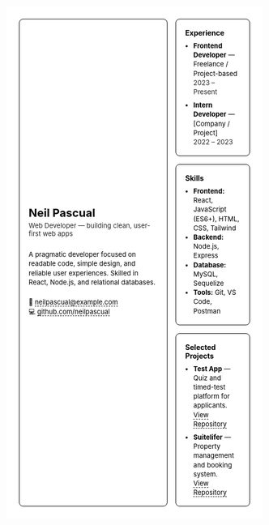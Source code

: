 <!-- Bento-style Resume (inline styles for GitHub README) -->
<div style="font-family: -apple-system, BlinkMacSystemFont, 'Segoe UI', Roboto, 'Helvetica Neue', Arial; color: #000; background: #fff; max-width: 900px; margin: 0 auto; padding: 24px;">

  <div style="display: grid; grid-template-columns: 2fr 1fr; gap: 16px;">
    <!-- Left main tile -->
    <div style="border: 1px solid #000; border-radius: 8px; padding: 18px; display: flex; flex-direction: column; justify-content: center; gap: 8px;">
      <div>
        <h1 style="margin: 0; font-size: 22px;">Neil Pascual</h1>
        <p style="margin: 4px 0; opacity: 0.85; font-size: 13px;">Web Developer — building clean, user-first web apps</p>
      </div>
      <div style="margin-top: 12px;">
        <p style="margin: 0; font-size: 13px; line-height: 1.4;">
          A pragmatic developer focused on readable code, simple design, and reliable user experiences.
          Skilled in React, Node.js, and relational databases.
        </p>
      </div>
      <div style="margin-top: 12px;">
        <p style="margin: 2px 0; font-size: 13px;">📧 <a href="mailto:neilpascual@example.com" style="color:#000; text-decoration:none; border-bottom:1px dashed #000;">neilpascual@example.com</a></p>
        <p style="margin: 2px 0; font-size: 13px;">💻 <a href="https://github.com/neilpascual" style="color:#000; text-decoration:none; border-bottom:1px dashed #000;">github.com/neilpascual</a></p>
      </div>
    </div>
    <!-- Right column tiles -->
    <div style="display: flex; flex-direction: column; gap: 16px;">
      <!-- Experience -->
      <div style="border: 1px solid #000; border-radius: 8px; padding: 18px;">
        <h2 style="margin: 0 0 8px 0; font-size: 14px;">Experience</h2>
        <ul style="margin: 0; padding-left: 16px; font-size: 13px; line-height: 1.4;">
          <li><strong>Frontend Developer</strong> — Freelance / Project-based<br><span style="opacity: 0.85;">2023 – Present</span></li>
          <li style="margin-top: 8px;"><strong>Intern Developer</strong> — [Company / Project]<br><span style="opacity: 0.85;">2022 – 2023</span></li>
        </ul>
      </div>
      <!-- Skills -->
      <div style="border: 1px solid #000; border-radius: 8px; padding: 18px;">
        <h2 style="margin: 0 0 8px 0; font-size: 14px;">Skills</h2>
        <ul style="margin: 0; padding-left: 16px; font-size: 13px; line-height: 1.4;">
          <li><strong>Frontend:</strong> React, JavaScript (ES6+), HTML, CSS, Tailwind</li>
          <li><strong>Backend:</strong> Node.js, Express</li>
          <li><strong>Database:</strong> MySQL, Sequelize</li>
          <li><strong>Tools:</strong> Git, VS Code, Postman</li>
        </ul>
      </div>
      <!-- Projects -->
      <div style="border: 1px solid #000; border-radius: 8px; padding: 18px;">
        <h2 style="margin: 0 0 8px 0; font-size: 14px;">Selected Projects</h2>
        <ul style="margin: 0; padding-left: 16px; font-size: 13px; line-height: 1.4;">
          <li><strong>Test App</strong> — Quiz and timed-test platform for applicants.<br>
            <a href="#" style="color:#000; text-decoration:none; border-bottom:1px dashed #000;">View Repository</a>
          </li>
          <li style="margin-top: 8px;"><strong>Suitelifer</strong> — Property management and booking system.<br>
            <a href="#" style="color:#000; text-decoration:none; border-bottom:1px dashed #000;">View Repository</a>
          </li>
        </ul>
      </div>
    </div>
  </div>
</div>
